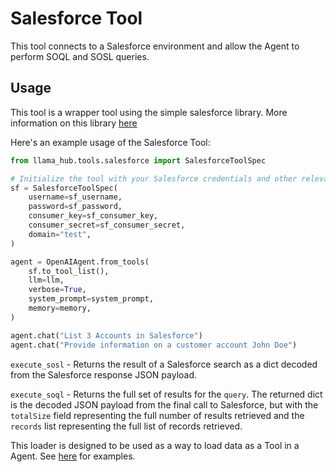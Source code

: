# Salesforce Tool

This tool connects to a Salesforce environment and allow the Agent to perform SOQL and SOSL queries.

## Usage

This tool is a wrapper tool using the simple salesforce library. More information on this library [here](https://simple-salesforce.readthedocs.io/)

Here's an example usage of the Salesforce Tool:

```python
from llama_hub.tools.salesforce import SalesforceToolSpec

# Initialize the tool with your Salesforce credentials and other relevant details
sf = SalesforceToolSpec(
    username=sf_username,
    password=sf_password,
    consumer_key=sf_consumer_key,
    consumer_secret=sf_consumer_secret,
    domain="test",
)

agent = OpenAIAgent.from_tools(
    sf.to_tool_list(),
    llm=llm,
    verbose=True,
    system_prompt=system_prompt,
    memory=memory,
)

agent.chat("List 3 Accounts in Salesforce")
agent.chat("Provide information on a customer account John Doe")
```

`execute_sosl` - Returns the result of a Salesforce search as a dict decoded from the Salesforce response JSON payload.

`execute_soql` - Returns the full set of results for the `query`. The returned dict is the decoded JSON payload from the final call to Salesforce, but with the `totalSize` field representing the full number of results retrieved and the `records` list representing the full list of records retrieved.

This loader is designed to be used as a way to load data as a Tool in a Agent. See [here](https://github.com/emptycrown/llama-hub/tree/main) for examples.

